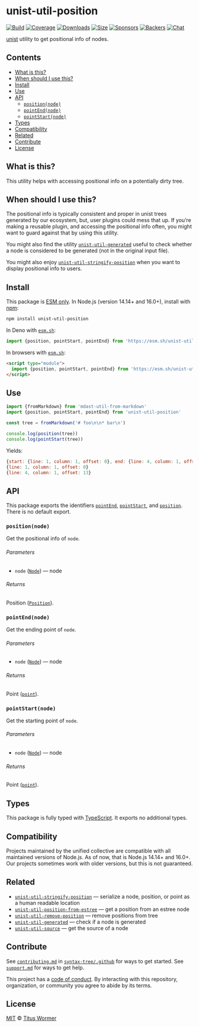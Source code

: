 # unist-util-position

[![Build][build-badge]][build]
[![Coverage][coverage-badge]][coverage]
[![Downloads][downloads-badge]][downloads]
[![Size][size-badge]][size]
[![Sponsors][sponsors-badge]][collective]
[![Backers][backers-badge]][collective]
[![Chat][chat-badge]][chat]

[unist][] utility to get positional info of nodes.

## Contents

*   [What is this?](#what-is-this)
*   [When should I use this?](#when-should-i-use-this)
*   [Install](#install)
*   [Use](#use)
*   [API](#api)
    *   [`position(node)`](#positionnode)
    *   [`pointEnd(node)`](#pointendnode)
    *   [`pointStart(node)`](#pointstartnode)
*   [Types](#types)
*   [Compatibility](#compatibility)
*   [Related](#related)
*   [Contribute](#contribute)
*   [License](#license)

## What is this?

This utility helps with accessing positional info on a potentially dirty tree.

## When should I use this?

The positional info is typically consistent and proper in unist trees generated
by our ecosystem, but, user plugins could mess that up.
If you’re making a reusable plugin, and accessing the positional info often, you
might want to guard against that by using this utility.

You might also find the utility [`unist-util-generated`][unist-util-generated]
useful to check whether a node is considered to be generated (not in the
original input file).

You might also enjoy
[`unist-util-stringify-position`][unist-util-stringify-position] when you want
to display positional info to users.

## Install

This package is [ESM only][esm].
In Node.js (version 14.14+ and 16.0+), install with [npm][]:

```sh
npm install unist-util-position
```

In Deno with [`esm.sh`][esmsh]:

```js
import {position, pointStart, pointEnd} from 'https://esm.sh/unist-util-position@4'
```

In browsers with [`esm.sh`][esmsh]:

```html
<script type="module">
  import {position, pointStart, pointEnd} from 'https://esm.sh/unist-util-position@4?bundle'
</script>
```

## Use

```js
import {fromMarkdown} from 'mdast-util-from-markdown'
import {position, pointStart, pointEnd} from 'unist-util-position'

const tree = fromMarkdown('# foo\n\n* bar\n')

console.log(position(tree))
console.log(pointStart(tree))
```

Yields:

```js
{start: {line: 1, column: 1, offset: 0}, end: {line: 4, column: 1, offset: 13}}
{line: 1, column: 1, offset: 0}
{line: 4, column: 1, offset: 13}
```

## API

This package exports the identifiers [`pointEnd`][pointend],
[`pointStart`][pointstart], and [`position`][position].
There is no default export.

### `position(node)`

Get the positional info of `node`.

###### Parameters

*   `node` ([`Node`][node])
    — node

###### Returns

Position ([`Position`][unist-position]).

### `pointEnd(node)`

Get the ending point of `node`.

###### Parameters

*   `node` ([`Node`][node])
    — node

###### Returns

Point ([`point`][unist-point]).

### `pointStart(node)`

Get the starting point of `node`.

###### Parameters

*   `node` ([`Node`][node])
    — node

###### Returns

Point ([`point`][unist-point]).

## Types

This package is fully typed with [TypeScript][].
It exports no additional types.

## Compatibility

Projects maintained by the unified collective are compatible with all maintained
versions of Node.js.
As of now, that is Node.js 14.14+ and 16.0+.
Our projects sometimes work with older versions, but this is not guaranteed.

## Related

*   [`unist-util-stringify-position`](https://github.com/syntax-tree/unist-util-stringify-position)
    — serialize a node, position, or point as a human readable location
*   [`unist-util-position-from-estree`](https://github.com/syntax-tree/unist-util-position-from-estree)
    — get a position from an estree node
*   [`unist-util-remove-position`](https://github.com/syntax-tree/unist-util-remove-position)
    — remove positions from tree
*   [`unist-util-generated`](https://github.com/syntax-tree/unist-util-generated)
    — check if a node is generated
*   [`unist-util-source`](https://github.com/syntax-tree/unist-util-source)
    — get the source of a node

## Contribute

See [`contributing.md`][contributing] in [`syntax-tree/.github`][health] for
ways to get started.
See [`support.md`][support] for ways to get help.

This project has a [code of conduct][coc].
By interacting with this repository, organization, or community you agree to
abide by its terms.

## License

[MIT][license] © [Titus Wormer][author]

<!-- Definitions -->

[build-badge]: https://github.com/syntax-tree/unist-util-position/workflows/main/badge.svg

[build]: https://github.com/syntax-tree/unist-util-position/actions

[coverage-badge]: https://img.shields.io/codecov/c/github/syntax-tree/unist-util-position.svg

[coverage]: https://codecov.io/github/syntax-tree/unist-util-position

[downloads-badge]: https://img.shields.io/npm/dm/unist-util-position.svg

[downloads]: https://www.npmjs.com/package/unist-util-position

[size-badge]: https://img.shields.io/bundlephobia/minzip/unist-util-position.svg

[size]: https://bundlephobia.com/result?p=unist-util-position

[sponsors-badge]: https://opencollective.com/unified/sponsors/badge.svg

[backers-badge]: https://opencollective.com/unified/backers/badge.svg

[collective]: https://opencollective.com/unified

[chat-badge]: https://img.shields.io/badge/chat-discussions-success.svg

[chat]: https://github.com/syntax-tree/unist/discussions

[npm]: https://docs.npmjs.com/cli/install

[esm]: https://gist.github.com/sindresorhus/a39789f98801d908bbc7ff3ecc99d99c

[esmsh]: https://esm.sh

[typescript]: https://www.typescriptlang.org

[license]: license

[author]: https://wooorm.com

[health]: https://github.com/syntax-tree/.github

[contributing]: https://github.com/syntax-tree/.github/blob/main/contributing.md

[support]: https://github.com/syntax-tree/.github/blob/main/support.md

[coc]: https://github.com/syntax-tree/.github/blob/main/code-of-conduct.md

[unist]: https://github.com/syntax-tree/unist

[node]: https://github.com/syntax-tree/unist#node

[unist-position]: https://github.com/syntax-tree/unist#position

[unist-point]: https://github.com/syntax-tree/unist#point

[unist-util-generated]: https://github.com/syntax-tree/unist-util-generated

[unist-util-stringify-position]: https://github.com/syntax-tree/unist-util-stringify-position

[position]: #positionnode

[pointend]: #pointendnode

[pointstart]: #pointstartnode
